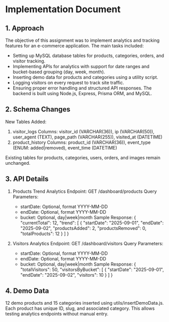 # Implementation Document

## 1. Approach
The objective of this assignment was to implement analytics and tracking features for an e-commerce application. The main tasks included:
- Setting up MySQL database tables for products, categories, orders, and visitor tracking.
- Implementing APIs for analytics with support for date ranges and bucket-based grouping (day, week, month).
- Inserting demo data for products and categories using a utility script.
- Logging visitors on every request to track site traffic.
- Ensuring proper error handling and structured API responses.
The backend is built using Node.js, Express, Prisma ORM, and MySQL.

## 2. Schema Changes
New Tables Added:
1. visitor_logs
   Columns: visitor_id (VARCHAR(36)), ip (VARCHAR(50)), user_agent (TEXT), page_path (VARCHAR(255)), visited_at (DATETIME)
2. product_history
   Columns: product_id (VARCHAR(36)), event_type (ENUM: added|removed), event_time (DATETIME)

Existing tables for products, categories, users, orders, and images remain unchanged.

## 3. API Details

1. Products Trend Analytics
   Endpoint: GET /dashboard/products
   Query Parameters:
     - startDate: Optional, format YYYY-MM-DD
     - endDate: Optional, format YYYY-MM-DD
     - bucket: Optional, day|week|month
   Sample Response:
   {
     "currentTotal": 12,
     "trend": [
       {
         "startDate": "2025-09-01",
         "endDate": "2025-09-02",
         "productsAdded": 2,
         "productsRemoved": 0,
         "totalProducts": 12
       }
     ]
   }

2. Visitors Analytics
   Endpoint: GET /dashboard/visitors
   Query Parameters:
     - startDate: Optional, format YYYY-MM-DD
     - endDate: Optional, format YYYY-MM-DD
     - bucket: Optional, day|week|month
   Sample Response:
   {
     "totalVisitors": 50,
     "visitorsByBucket": [
       {
         "startDate": "2025-09-01",
         "endDate": "2025-09-02",
         "visitors": 10
       }
     ]
   }

## 4. Demo Data
12 demo products and 15 categories inserted using utils/insertDemoData.js. Each product has unique ID, slug, and associated category. This allows testing analytics endpoints without manual entry.

